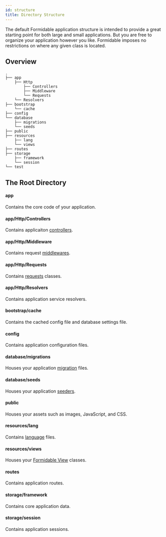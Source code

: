 ```yaml
---
id: structure
title: Directory Structure
---
```


The default Formidable application structure is intended to provide a great starting point for both large and small applications. But you are free to organize your application however you like. Formidable imposes no restrictions on where any given class is located.

## Overview

```text
.
├── app
    ├── Http
        ├── Controllers
        ├── Middleware
        └── Requests
    └── Resolvers
├── bootstrap
    └── cache
├── config
└── database
    ├── migrations
    └── seeds
├── public
├── resources
    ├── lang
    └── views
├── routes
├── storage
	├── framework
	└── session
└── test

```

## The Root Directory

#### app

Contains the core code of your application.

#### app/Http/Controllers

Contains applicaiton [controllers](/docs/controllers).

#### app/Http/Middleware

Contains request [middlewares](/docs/middleware).

#### app/Http/Requests

Contains [requests](/docs/requests) classes.

#### app/Http/Resolvers

Contains application service resolvers.

#### bootstrap/cache

Contains the cached config file and database settings file.

#### config

Contains application configuration files.

#### database/migrations

Houses your application [migration](/docs/database-migrations) files.

#### database/seeds

Houses your application [seeders](/docs/database-seeding).

#### public

Houses your assets such as images, JavaScript, and CSS.

#### resources/lang

Contains [language](/docs/localization) files.

#### resources/views

Houses your [Formidable View](/docs/views) classes.

#### routes

Contains application routes.

#### storage/framework

Contains core application data.

#### storage/session

Contains application sessions.
